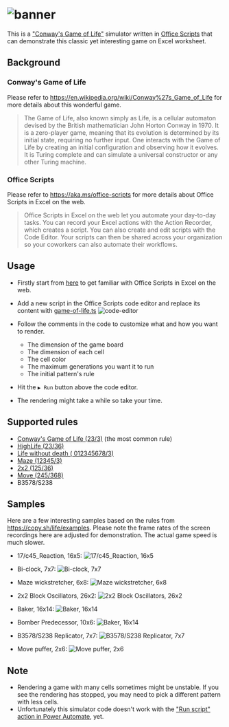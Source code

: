 # ![banner](images/banner.png)

This is a ["Conway's Game of Life"](https://en.wikipedia.org/wiki/Conway%27s_Game_of_Life) simulator written in [Office Scripts](https://aka.ms/office-scripts) that can demonstrate this classic yet interesting game on Excel worksheet.

## Background

### Conway's Game of Life

Please refer to <https://en.wikipedia.org/wiki/Conway%27s_Game_of_Life> for more details about this wonderful game.

> The Game of Life, also known simply as Life, is a cellular automaton devised by the British mathematician John Horton Conway in 1970. It is a zero-player game, meaning that its evolution is determined by its initial state, requiring no further input. One interacts with the Game of Life by creating an initial configuration and observing how it evolves. It is Turing complete and can simulate a universal constructor or any other Turing machine.

### Office Scripts

Please refer to <https://aka.ms/office-scripts> for more details about Office Scripts in Excel on the web.

> Office Scripts in Excel on the web let you automate your day-to-day tasks. You can record your Excel actions with the Action Recorder, which creates a script. You can also create and edit scripts with the Code Editor. Your scripts can then be shared across your organization so your coworkers can also automate their workflows.

## Usage

- Firstly start from [here](https://aka.ms/office-scripts) to get familiar with Office Scripts in Excel on the web.

- Add a new script in the Office Scripts code editor and replace its content with [game-of-life.ts](src/game-of-life.ts)
  ![code-editor](images/code-editor.png)
- Follow the comments in the code to customize what and how you want to render.
  - The dimension of the game board
  - The dimension of each cell
  - The cell color
  - The maximum generations you want it to run
  - The initial pattern's rule
- Hit the `▶ Run` button above the code editor.
- The rendering might take a while so take your time.

## Supported rules

- [Conway's Game of Life (23/3)](https://www.conwaylife.com/wiki/Conway%27s_Game_of_Life) (the most common rule)
- [HighLife (23/36)](https://www.conwaylife.com/wiki/OCA:HighLife)
- [Life without death ( 012345678/3)](https://www.conwaylife.com/wiki/OCA:Life_without_death)
- [Maze (12345/3)](https://www.conwaylife.com/wiki/OCA:Maze)
- [2x2 (125/36)](https://www.conwaylife.com/wiki/OCA:2%C3%972)
- [Move (245/368)](https://www.conwaylife.com/wiki/OCA:Move)
- B3578/S238

## Samples

Here are a few interesting samples based on the rules from <https://copy.sh/life/examples>. Please note the frame rates of the screen recordings here are adjusted for demonstration. The actual game speed is much slower.

- 17/c45_Reaction, 16x5:
  ![17/c45_Reaction, 16x5](images/sample-reaction.gif)

- Bi-clock, 7x7:
  ![Bi-clock, 7x7](images/sample-bi-clock.gif)

- Maze wickstretcher, 6x8:
  ![Maze wickstretcher, 6x8](images/sample-wick-stretcher.gif)

- 2x2 Block Oscillators, 26x2:
  ![2x2 Block Oscillators, 26x2](images/sample-2x2-block-oscillators.gif)

- Baker, 16x14:
  ![Baker, 16x14](images/sample-baker.gif)

- Bomber Predecessor, 10x6:
  ![Baker, 16x14](images/sample-bomber-predecessor.gif)

- B3578/S238 Replicator, 7x7:
  ![B3578/S238 Replicator, 7x7](images/sample-b3578s238-replicator.gif)

- Move puffer, 2x6:
  ![Move puffer, 2x6](images/sample-move-puffer.gif)

## Note

- Rendering a game with many cells sometimes might be unstable. If you see the rendering has stopped, you may need to pick a different pattern with less cells.
- Unfortunately this simulator code doesn't work with the ["Run script" action in Power Automate](https://docs.microsoft.com/en-us/office/dev/scripts/tutorials/excel-power-automate-manual), yet.
